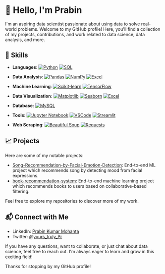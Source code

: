 # 👋 Hello, I'm Prabin

I'm an aspiring data scientist passionate about using data to solve real-world problems. Welcome to my GitHub profile! Here, you'll find a collection of my projects, contributions, and work related to data science, data analysis, and more.

## 🚀 Skills

- **Languages**: [![Python][python]][Python-url]  [![SQL][sql]][SQL-url]
  
- **Data Analysis**: [![Pandas][pandas]][Pandas-url] [![NumPy][numpy]][NumPy-url]  [![Excel][excel]][Excel-url]
  
- **Machine Learning**: [![Scikit-learn][scikit-learn]][Scikit-learn-url]  [![TensorFlow][tensorflow]][TensorFlow-url]
  
- **Data Visualization**: [![Matplotlib][matplotlib]][Matplotlib-url]  [![Seaborn][seaborn]][Seaborn-url]  [![Excel][excel]][Excel-url]
  
- **Database**: [![MySQL][mysql]][MySQL-url]
  
- **Tools**: [![Jupyter Notebook][jupyter]][Jupyter-url]  [![VSCode][vscode]][VSCode-url]  [![Streamlit][Streamlit.io]][Streamlit-url]
  
- **Web Scraping**: [![Beautiful Soup][beautifulsoup]][BeautifulSoup-url]  [![Requests][requests]][Requests-url]

  

## 📈 Projects

Here are some of my notable projects:

- [Song-Recommendation-by-Facial-Emotion-Detection](https://github.com/pmohanta2/Song-Recommendation-by-Facial-Emotion-Detection): End-to-end ML project which recommends song by detecting mood from facial expressions.
- [book-recommendation-system](https://github.com/pmohanta2/book-recommendation-system): End-to-end machine learning project which recommends books to users based on collaborative-based filtering.

Feel free to explore my repositories to discover more of my work.

## 📬 Connect with Me

- LinkedIn: [Prabin Kumar Mohanta](https://www.linkedin.com/in/prabin-kumar-mohanta/)
- Twitter: [@yours_truly_Pr](https://twitter.com/yours_truly_Pr)


If you have any questions, want to collaborate, or just chat about data science, feel free to reach out. I'm always eager to learn and grow in this exciting field!

Thanks for stopping by my GitHub profile!


<!--
**pmohanta2/pmohanta2** is a ✨ _special_ ✨ repository because its `README.md` (this file) appears on your GitHub profile.

Here are some ideas to get you started:

- 🔭 I’m currently working on ...
- 🌱 I’m currently learning ...
- 👯 I’m looking to collaborate on ...
- 🤔 I’m looking for help with ...
- 💬 Ask me about ...
- 📫 How to reach me: ...
- 😄 Pronouns: ...
- ⚡ Fun fact: ...
-->

<!-- MARKDOWN LINKS & IMAGES -->
[python]:https://img.shields.io/badge/Python-blue?logo=python&logoColor=yellow
[Python-url]:https://www.python.org/
[pandas]:https://img.shields.io/badge/Pandas-green?logo=pandas&logoColor=black
[Pandas-url]:https://pandas.pydata.org/
[numpy]: https://img.shields.io/badge/NumPy-violet?logo=numpy&logoColor=black
[NumPy-url]:https://numpy.org/
[scipy]:https://img.shields.io/badge/SciPy-lavender?logo=scipy&logoColor=black
[SciPy-url]:https://www.scipy.org/
[scikit-learn]:https://img.shields.io/badge/Scikit--learn-cyan?logo=scikitlearn&logoColor=black
[Scikit-learn-url]:https://scikit-learn.org/stable/index.html
[Streamlit.io]:https://img.shields.io/badge/Streamlit-DD0031?logo=streamlit&logoColor=black
[Streamlit-url]:https://streamlit.io/
[sql]:https://img.shields.io/badge/SQL-C10A4C?logo=mysql&logoColor=white
[SQL-url]:https://www.sql.org/
[tensorflow]:https://img.shields.io/badge/TensorFlow-orange?logo=tensorflow&logoColor=white
[TensorFlow-url]:https://www.tensorflow.org/
[matplotlib]:https://img.shields.io/badge/Matplotlib-8EA220?logo=python&logoColor=white
[Matplotlib-url]:https://matplotlib.org/
[seaborn]:https://img.shields.io/badge/Seaborn-orange?logo=python&logoColor=white
[Seaborn-url]:https://seaborn.pydata.org/
[mysql]:https://img.shields.io/badge/MySQL-blue?logo=mysql&logoColor=white
[MySQL-url]:https://www.mysql.com/
[jupyter]:https://img.shields.io/badge/Jupyter-Orange?logo=jupyter&logoColor=white
[Jupyter-url]:https://jupyter.org/
[vscode]:https://img.shields.io/badge/VSCode-blue?logo=visualstudiocode&logoColor=white
[VSCode-url]:https://code.visualstudio.com/
[beautifulsoup]:https://img.shields.io/badge/Beautiful%20Soup-orange?logo=python&logoColor=white
[BeautifulSoup-url]:https://www.crummy.com/software/BeautifulSoup/
[requests]:https://img.shields.io/badge/Requests-2096A2?logo=python&logoColor=white
[Requests-url]:https://docs.python-requests.org/en/master/
[excel]:https://img.shields.io/badge/Excel-007ACC?logo=microsoftexcel&logoColor=white
[Excel-url]:https://www.microsoft.com/en-us/microsoft-365/excel
